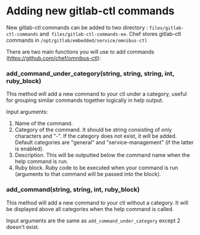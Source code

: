 # Adding new gitlab-ctl commands

New gitlab-ctl commands can be added to two directory : `files/gitlab-ctl-commands` and` files/gitlab-ctl-commands-ee`.  Chef stores gitlab-ctl commands in `/opt/gitlab/embedded/service/omnibus-ctl`

There are two main functions you will use to add commands (https://github.com/chef/omnibus-ctl):

### add_command_under_category(string, string, string, int, ruby_block)

This method will add a new command to your ctl under a category, useful for grouping similar commands together logically in help output.

Input arguments:

1. Name of the command.
2. Category of the command. It should be string consisting of only characters and "-". If the category does not exist, it will be added. Default categories are "general" and "service-management" (if the latter is enabled).
3. Description. This will be outputted below the command name when the help command is run.
4. Ruby block. Ruby code to be executed when your command is run (arguments to that command will be passed into the block).

### add_command(string, string, int, ruby_block)

This method will add a new command to your ctl without a category. It will be displayed above all categories when the help command is called.

Input arguments are the same as `add_command_under_category` except 2 doesn't exist.

